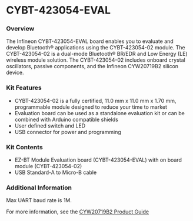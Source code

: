 # CYBT-423054-EVAL

### Overview

The Infineon CYBT-423054-EVAL board enables you to evaluate and develop Bluetooth&#174; applications using the CYBT-423054-02 module.  The CYBT-423054-02 is a dual-mode Bluetooth&#174; BR/EDR and Low Energy (LE) wireless module solution.  The CYBT-423054-02 includes onboard crystal oscillators, passive components, and the Infineon CYW20719B2 silicon device.

### Kit Features

* CYBT-423054-02 is a fully certified, 11.0 mm x 11.0 mm x 1.70 mm, programmable module designed to reduce your time to market
* Evaluation board can be used as a standalone evaluation kit or can be combined with Arduino compatible shields
* User defined switch and LED
* USB connector for power and programming

### Kit Contents

* EZ-BT Module Evaluation board (CYBT-423054-EVAL) with on board module (CYBT-423054-02)
* USB Standard-A to Micro-B cable

### Additional Information

Max UART baud rate is 1M.

For more information, see the [CYW20719B2 Product Guide](https://community.cypress.com/docs/DOC-17736)
